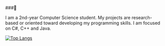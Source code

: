 ###👋

I am a 2nd-year Computer Science student. My projects are research-based or oriented toward developing my programming skills. I am focused on C#, C++ and Java.

[![Top Langs](https://github-readme-stats-sigma-five.vercel.app/api/top-langs/?username=macinn&layout=compact)](https://github.com/anuraghazra/github-readme-stats)

